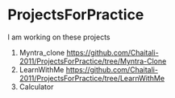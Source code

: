 # ProjectsForPractice

I am working on these projects 
1. Myntra_clone
   https://github.com/Chaitali-2011/ProjectsForPractice/tree/Myntra-Clone
3. LearnWithMe
   https://github.com/Chaitali-2011/ProjectsForPractice/tree/LearnWithMe
5. Calculator
